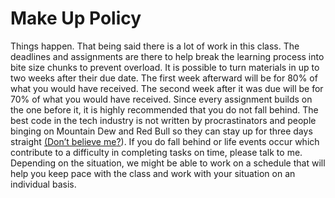 # Make Up Policy

Things happen. That being said there is a lot of work in this class. The deadlines and assignments are there to help break the learning process into bite size chunks to prevent overload. It is possible to turn materials in up to two weeks after their due date. The first week afterward will be for 80% of what you would have received. The second week after it was due will be for 70% of what you would have received. Since every assignment builds on the one before it, it is highly recommended that you do not fall behind. The best code in the tech industry is not written by procrastinators and people binging on Mountain Dew and Red Bull so they can stay up for three days straight [(](http://www.fastcompany.com/28121/they-write-right-stuff)[Don’t believe me](http://www.fastcompany.com/28121/they-write-right-stuff)[?](http://www.fastcompany.com/28121/they-write-right-stuff)). If you do fall behind or life events occur which contribute to a difficulty in completing tasks on time, please talk to me. Depending on the situation, we might be able to work on a schedule that will help you keep pace with the class and work with your situation on an individual basis.
